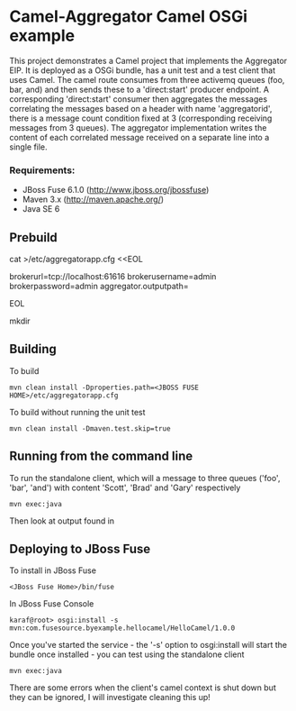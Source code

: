 Camel-Aggregator Camel OSGi example
=============================

This project demonstrates a Camel project that implements the Aggregator EIP. It is deployed as a OSGi bundle, has a unit test and
a test client that uses Camel. The camel route consumes from three activemq queues (foo, bar, and) and then sends these to a 'direct:start' producer endpoint.
A corresponding 'direct:start' consumer then aggregates the messages correlating the messages based on a header with name 'aggregatorid', there is a message count condition fixed at 3 (corresponding receiving messages from 3 queues). The aggregator implementation writes the content of each correlated message received on a separate line into a single file.  

### Requirements:
* JBoss Fuse 6.1.0 (http://www.jboss.org/jbossfuse)
* Maven 3.x (http://maven.apache.org/)
* Java SE 6

Prebuild
--------

cat ><JBOSS FUSE HOME>/etc/aggregatorapp.cfg <<EOL

brokerurl=tcp://localhost:61616
brokerusername=admin
brokerpassword=admin
aggregator.outputpath=<SOME PATH TO A DIRECTORY FOR THE OUTPUT FILES>

EOL

mkdir <SOME PATH TO A DIRECTORY FOR THE OUTPUT FILES>


Building
--------

To build

    mvn clean install -Dproperties.path=<JBOSS FUSE HOME>/etc/aggregatorapp.cfg

To build without running the unit test

    mvn clean install -Dmaven.test.skip=true

Running from the command line
-----------------------------

To run the standalone client, which will a message to three queues ('foo', 'bar', 'and') with content 'Scott', 'Brad' and 'Gary' respectively

    mvn exec:java

Then look at output found in <SOME PATH TO A DIRECTORY FOR THE OUTPUT FILES>

Deploying to JBoss Fuse
-----------------------

To install in JBoss Fuse

    <JBoss Fuse Home>/bin/fuse

In JBoss Fuse Console

    karaf@root> osgi:install -s mvn:com.fusesource.byexample.hellocamel/HelloCamel/1.0.0

Once you've started the service - the '-s' option to osgi:install will start the bundle once installed - you
can test using the standalone client

    mvn exec:java

There are some errors when the client's camel context is shut down but they can be ignored, I will investigate cleaning this up!
